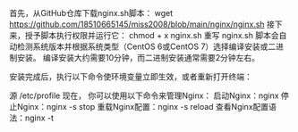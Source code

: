 首先，从GitHub仓库下载nginx.sh脚本：
wget https://github.com/18510665145/miss2008/blob/main/nginx/nginx.sh
接下来，授予脚本执行权限并运行它： chmod + x nginx.sh 
重写 nginx.sh 脚本会自动检测系统版本并根据系统类型（CentOS 6或CentOS 7）选择编译安装或二进制安装。
编译安装大约需要10分钟，而二进制安装通常需要2分钟左右。

安装完成后，执行以下命令使环境变量立即生效，或者重新打开终端：

源 /etc/profile 现在，
你可以使用以下命令来管理Nginx：
启动Nginx：nginx 
停止Nginx：nginx -s stop 
重载Nginx配置：nginx -s reload 
查看Nginx配置语法：nginx -t
